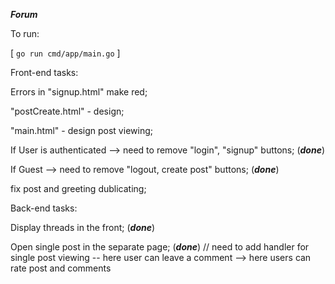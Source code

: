 ***Forum***

To run:

[ ```go run cmd/app/main.go``` ]


Front-end tasks:


Errors in "signup.html" make red;

"postCreate.html" - design;

"main.html" - design post viewing; 

If User is authenticated --> need to remove "login", "signup" buttons; (***done***)


If Guest --> need to remove "logout, create post" buttons; (***done***)


fix post and greeting dublicating;


Back-end tasks:

Display threads in the front;  (***done***) 

Open single post in the separate page; (***done***) // need to add handler for single post viewing -- here user can leave a comment --> here users can rate post and comments




